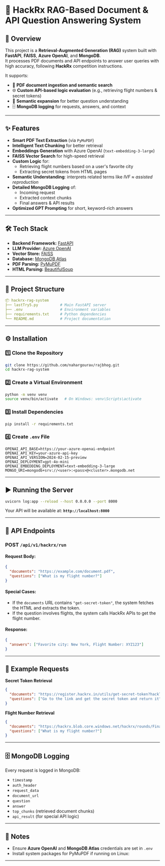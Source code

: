 # 🚀 HackRx RAG-Based Document & API Question Answering System

## 📌 Overview
This project is a **Retrieval-Augmented Generation (RAG)** system built with **FastAPI**, **FAISS**, **Azure OpenAI**, and **MongoDB**.  
It processes PDF documents and API endpoints to answer user queries with high accuracy, following **HackRx** competition instructions.  

It supports:
- 📄 **PDF document ingestion and semantic search**
- 🌐 **Custom API-based logic evaluation** (e.g., retrieving flight numbers & secret tokens)
- 🧠 **Semantic expansion** for better question understanding
- 🗄 **MongoDB logging** for requests, answers, and context

---

## ✨ Features
- **Smart PDF Text Extraction** (via `PyMuPDF`)
- **Intelligent Text Chunking** for better retrieval
- **Embeddings Generation** with Azure OpenAI (`text-embedding-3-large`)
- **FAISS Vector Search** for high-speed retrieval
- **Custom Logic** for:
  - Retrieving flight numbers based on a user's favorite city
  - Extracting secret tokens from HTML pages
- **Semantic Understanding**: interprets related terms like *IVF ≈ assisted reproduction*
- **Detailed MongoDB Logging** of:
  - Incoming request
  - Extracted context chunks
  - Final answers & API results
- **Optimized GPT Prompting** for short, keyword-rich answers

---

## 🛠 Tech Stack
- **Backend Framework:** [FastAPI](https://fastapi.tiangolo.com/)
- **LLM Provider:** [Azure OpenAI](https://learn.microsoft.com/en-us/azure/cognitive-services/openai/)
- **Vector Store:** [FAISS](https://faiss.ai/)
- **Database:** [MongoDB Atlas](https://www.mongodb.com/atlas/database)
- **PDF Parsing:** [PyMuPDF](https://pymupdf.readthedocs.io/)
- **HTML Parsing:** [BeautifulSoup](https://www.crummy.com/software/BeautifulSoup/)

---

## 📂 Project Structure

```yaml
📦 hackrx-rag-system
├── lastTry5.py          # Main FastAPI server
├── .env                 # Environment variables
├── requirements.txt     # Python dependencies
└── README.md            # Project documentation
````

---

## ⚙️ Installation

### 1️⃣ Clone the Repository
```bash
git clone https://github.com/nahargourav/rajbhog.git
cd hackrx-rag-system
````

### 2️⃣ Create a Virtual Environment

```bash
python -m venv venv
source venv/bin/activate   # On Windows: venv\Scripts\activate
```

### 3️⃣ Install Dependencies

```bash
pip install -r requirements.txt
```

### 4️⃣ Create `.env` File

```env
OPENAI_API_BASE=https://your-azure-openai-endpoint
OPENAI_API_KEY=your-azure-api-key
OPENAI_API_VERSION=2024-02-15-preview
OPENAI_DEPLOYMENT=gpt-4o-mini
OPENAI_EMBEDDING_DEPLOYMENT=text-embedding-3-large
MONGO_URI=mongodb+srv://<user>:<pass>@<cluster>.mongodb.net
```

---

## ▶️ Running the Server

```bash
uvicorn log:app --reload --host 0.0.0.0 --port 8000
```

Your API will be available at:
**`http://localhost:8000`**

---

## 📡 API Endpoints

### **POST** `/api/v1/hackrx/run`

#### Request Body:

```json
{
  "documents": "https://example.com/document.pdf",
  "questions": ["What is my flight number?"]
}
```

#### Special Cases:

* If the `documents` URL contains `"get-secret-token"`, the system fetches the HTML and extracts the token.
* If the question involves flights, the system calls HackRx APIs to get the flight number.

#### Response:

```json
{
  "answers": ["Favorite city: New York, Flight Number: XYZ123"]
}
```

---

## 🧪 Example Requests

**Secret Token Retrieval**

```json
{
  "documents": "https://register.hackrx.in/utils/get-secret-token?hackTeam=5563",
  "questions": ["Go to the link and get the secret token and return it"]
}
```

**Flight Number Retrieval**

```json
{
  "documents": "https://hackrx.blob.core.windows.net/hackrx/rounds/FinalRound4SubmissionPDF.pdf",
  "questions": ["What is my flight number?"]
}
```

---

## 🗄 MongoDB Logging

Every request is logged in MongoDB:

* `timestamp`
* `auth_header`
* `request_data`
* `document_url`
* `question`
* `answer`
* `top_chunks` (retrieved document chunks)
* `api_result` (for special API logic)

---

## 📌 Notes

* Ensure **Azure OpenAI** and **MongoDB Atlas** credentials are set in `.env`
* Install system packages for PyMuPDF if running on Linux:


---

